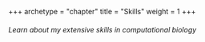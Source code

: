 +++
archetype = "chapter"
title = "Skills"
weight = 1
+++

###### Learn about my extensive skills in computational biology